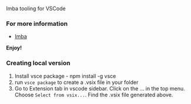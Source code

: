 Imba tooling for VSCode

### For more information

* [Imba](https://imba.io)

**Enjoy!**

### Creating local version

1. Install vsce package - npm install -g vsce
2. run `vsce package` to create a .vsix file in your folder
3. Go to Extension tab in vscode sidebar. Click on the ... in the top menu. Choose `Select from vsix...`. Find the .vsix file generated above.